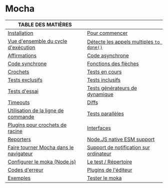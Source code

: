 # Mocha

| TABLE DES MATIÈRES | |
| -- | -- |
| [Installation](./installation.md) | [Pour commencer](./getting-started.md) |
| [Vue d'ensemble du cycle d'exécution](./run-cycle.md) | [Détecte les appels multiples `to done()`](./detect-multiple.md) |
| [Affirmations](./assertions.md) | [Code asynchrone](./asynchronous-code.md) |
| [Code synchrone](./synchronous-code.md) | [Fonctions des flèches](./arrow-functions.md) |
| [Crochets](./hooks.md) | [Tests en cours](./pending-tests.md) |
| [Tests exclusifs](./exclusive-tests.md) | [Tests inclusifs](./inclusive-tests.md) |
| [Tests d'essai](./retry-tests.md) | [Tests générateurs de dynamique](./dynamically-generating) |
| [Timeouts](./timeouts) | [Diffs](./diffs.md) |
| [Utilisation de la ligne de commande](./command-line.md) | [Tests parallèles](./parallel-tests.md) |
| [Plugins pour crochets de racine](./root.md) | [Interfaces](./interfaces.md) |
| [Reporters](./reporters.md) | [Node.JS native ESM support](./node-js.md) |
| [Faire tourner Mocha dans le navigateur](./running-mocha.md) | [Support de notification sur ordinateur](./desktop.md) |
| [Configurer le moka (Node.js)](./configuring-mocha.md) | [Le test / Répertoire](./the-test.md) |
| [Codes d'erreur](./error-code.md) | [Plugins de l'éditeur](./editor-plugin) |
| [Exemples](./examples.md) | [Tester le moka](./testing-mocha.md) |
